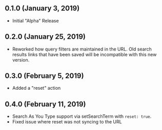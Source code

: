 ## 0.1.0 (January 3, 2019)

- Initial "Alpha" Release

## 0.2.0 (January 25, 2019)

- Reworked how query filters are maintained in the URL. Old search results links
  that have been saved will be incompatible with this new version.

## 0.3.0 (February 5, 2019)

- Added a "reset" action

## 0.4.0 (February 11, 2019)

- Search As You Type support via setSearchTerm with `reset: true`.
- Fixed issue where reset was not syncing to the URL
